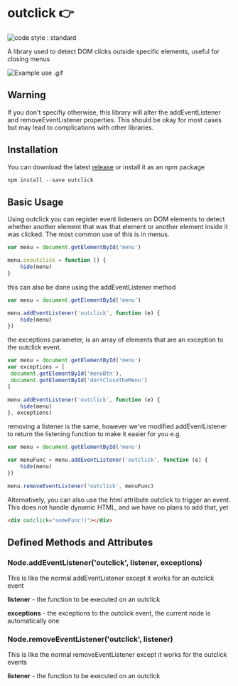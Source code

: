 # outclick 👉
![code style : standard](https://img.shields.io/badge/code%20style-standard-brightgreen.svg)

A library used to detect DOM clicks outside specific elements, useful for closing menus

![Example use .gif](https://raw.githubusercontent.com/joe-tom/outclick/master/test/outclick.gif)

## Warning
If you don't specifiy otherwise, this library will alter the addEventListener and removeEventListener properties. This should be okay for most cases but may lead to complications with other libraries. 

## Installation
You can download the latest [release](https://raw.githubusercontent.com/joe-tom/outclick/master/release/outclick.min.js) or install it as an npm package
```javascript
npm install --save outclick
```

## Basic Usage
Using outclick you can register event listeners on DOM elements to detect whether another element that was that element or another element inside it was clicked.
The most common use of this is in menus.
```javascript
var menu = document.getElementById('menu')

menu.onoutclick = function () {
	hide(menu)
}
```
this can also be done using the addEventListener method
```javascript
var menu = document.getElementById('menu')

menu.addEventListener('outclick', function (e) {
	hide(menu)
})
```
the exceptions parameter, is an array of elements that are an exception to the outclick event.
```javascript
var menu = document.getElementById('menu')
var exceptions = [
 document.getElementById('menuBtn'),
 document.getElementById('dontCloseTheMenu')
]

menu.addEventListener('outclick', function (e) {
	hide(menu)
}, exceptions)
```
removing a listener is the same, however we've modified addEventListener to return the listening function to make it easier for you e.g.

```javascript
var menu = document.getElementById('menu')

var menuFunc = menu.addEventListener('outclick', function (e) {
	hide(menu)
})

menu.removeEventListener('outclick', menuFunc)
```

Alternatively, you can also use the html attribute outclick to trigger an event.
This does not handle dynamic HTML, and we have no plans to add that, yet
```html
<div outclick="someFunc()"></div>
```
## Defined Methods and Attributes
### Node.addEventListener('outclick', listener, exceptions)
This is like the normal addEventListener except it works for an outclick event

**listener** - the function to be executed on an outclick

**exceptions** - the exceptions to the outclick event, the current node is automatically one

### Node.removeEventListener('outclick', listener)
This is like the normal removeEventListener except it works for the outclick events

**listener** - the function to be executed on an outclick











